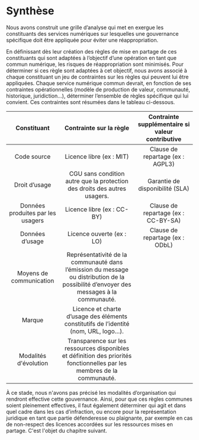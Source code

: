 # Synthèse

Nous avons construit une grille d’analyse qui met en exergue les constituants des services numériques sur lesquelles une gouvernance spécifique doit être appliquée pour éviter une réappropriation.

En définissant dès leur création des règles de mise en partage de ces constituants  qui sont adaptées à l’objectif d’une opération en tant que commun numérique, les risques de réappropriation sont minimisés. Pour déterminer si ces règle sont adaptées à cet objectif, nous avons associé à chaque constituant un jeu de contraintes sur les règles qui peuvent lui être appliquées. Chaque service numérique commun devrait, en fonction de ses contraintes opérationnelles (modèle de production de valeur, communauté, historique, juridiction…), déterminer l’ensemble de règles spécifique qui lui convient. Ces contraintes sont résumées dans le tableau ci-dessous.

|            Constituant            |                                                         Contrainte sur la règle                                                        | Contrainte supplémentaire si valeur contributive |
|:---------------------------------:|:--------------------------------------------------------------------------------------------------------------------------------------:|:------------------------------------------------:|
|            Code source            | Licence libre (ex : MIT)                                                                                                               | Clause de repartage (ex : AGPL3)                 |
|           Droit d’usage           | CGU sans condition autre que la protection des droits des autres usagers.                                                              | Garantie de disponibilité (SLA)                  |
| Données produites par les usagers | Licence libre (ex : CC-BY)                                                                                                             | Clause de repartage (ex : CC-BY-SA)              |
|          Données d’usage          | Licence ouverte (ex : LO)                                                                                                              | Clause de repartage (ex : ODbL)                  |
|      Moyens de communication      | Représentativité de la communauté dans l’émission du message ou distribution de la possibilité d’envoyer des messages à la communauté. |                                                  |
|               Marque              | Licence et charte d’usage des éléments constitutifs de l’identité (nom, URL, logo…).                                                   |                                                  |
|       Modalités d'évolution       | Transparence sur les ressources disponibles et définition des priorités fonctionnelles par les membres de la communauté.               |                                                  |

À ce stade, nous n'avons pas précisé les modalités d’organisation qui rendront effective cette gouvernance. Ainsi, pour que ces règles communes soient pleinement effectives, il faut également déterminer qui agit et dans quel cadre dans les cas d’infraction, ou encore pour la représentation juridique en tant que partie défenderesse ou plaignante, par exemple en cas de non-respect des licences accordées sur les ressources mises en partage. C'est l'objet du chapitre suivant.
